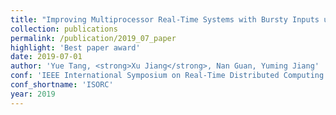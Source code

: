 ```yaml
---
title: "Improving Multiprocessor Real-Time Systems with Bursty Inputs under Global EDF using Shapers"
collection: publications
permalink: /publication/2019_07_paper
highlight: 'Best paper award'
date: 2019-07-01
author: 'Yue Tang, <strong>Xu Jiang</strong>, Nan Guan, Yuming Jiang'
conf: 'IEEE International Symposium on Real-Time Distributed Computing'
conf_shortname: 'ISORC'
year: 2019
---
```

